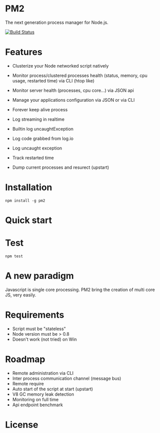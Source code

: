 # PM2

The next generation process manager for Node.js.

[![Build Status](https://travis-ci.org/Alexandre-Strzelewicz/PM2.png)](https://travis-ci.org/Alexandre-Strzelewicz/PM2)

# Features

- Clusterize your Node networked script natively
- Monitor process/clustered processes health (status, memory, cpu usage, restarted time) via CLI (htop like)
- Monitor server health (processes, cpu core...) via JSON api
- Manage your applications configuration via JSON or via CLI
- Forever keep alive process
- Log streaming in realtime
- Builtin log uncaughtException

- Log code grabbed from log.io
- Log uncaught exception
- Track restarted time
- Dump current processes and resurect (upstart)


# Installation

```
npm install -g pm2
```

# Quick start

# Test

```
npm test
```

# A new paradigm

Javascript is single core processing. PM2 bring the creation of multi core JS, very easily.

# Requirements

- Script must be "stateless"
- Node version must be > 0.8
- Doesn't work (not tried) on Win

# Roadmap

- Remote administration via CLI
- Inter process communication channel (message bus)
- Remote require
- Auto start of the script at start (upstart)
- V8 GC memory leak detection
- Monitoring on full time
- Api endpoint benchmark

# License

